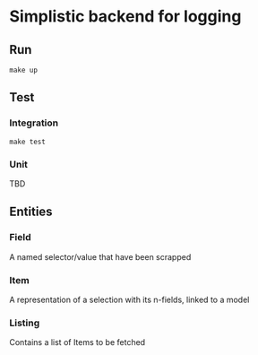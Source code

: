 # Simplistic backend for logging

## Run
`make up`

## Test
### Integration
`make test`
### Unit
TBD

## Entities
### Field
A named selector/value that have been scrapped

### Item
A representation of a selection with its n-fields, linked to a model

### Listing
Contains a list of Items to be fetched
